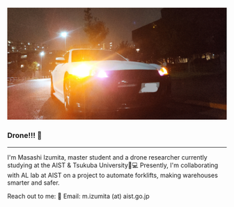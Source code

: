 ![hello](./image/hello.jpg)

### Drone!!! 👋
---

I'm Masashi Izumita, master student and a drone researcher currently studying at the AIST & Tsukuba University🚁💻
Presently, I'm collaborating with AL lab at AIST on a project to automate forklifts, making warehouses smarter and safer. 

Reach out to me:
📧 Email: m.izumita (at) aist.go.jp
